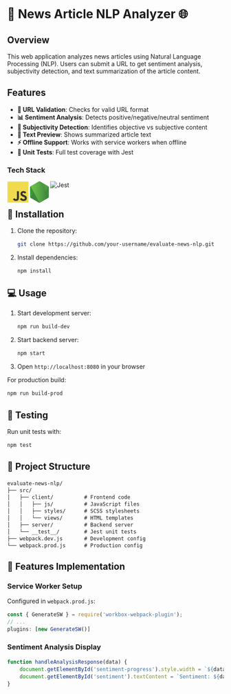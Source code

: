 # 📰 News Article NLP Analyzer 🌐

## Overview
This web application analyzes news articles using Natural Language Processing (NLP). Users can submit a URL to get sentiment analysis, subjectivity detection, and text summarization of the article content.

## Features
- **🔗 URL Validation**: Checks for valid URL format
- **📊 Sentiment Analysis**: Detects positive/negative/neutral sentiment
- **🤔 Subjectivity Detection**: Identifies objective vs subjective content
- **📝 Text Preview**: Shows summarized article text
- **⚡ Offline Support**: Works with service workers when offline
- **🧪 Unit Tests**: Full test coverage with Jest

### Tech Stack
<img align="left" alt="JavaScript" width="50px" src="https://raw.githubusercontent.com/devicons/devicon/master/icons/javascript/javascript-original.svg" />
<img align="left" alt="Node.js" width="50px" src="https://raw.githubusercontent.com/devicons/devicon/master/icons/nodejs/nodejs-original.svg" />
<img align="left" alt="Jest" width="50px" src="https://jestjs.io/img/favicon/favicon.ico" />
<br><br>

## 🚀 Installation
1. Clone the repository:
    ```bash
    git clone https://github.com/your-username/evaluate-news-nlp.git
    ```
2. Install dependencies:
    ```bash
    npm install
    ```

## 💻 Usage
1. Start development server:
    ```bash
    npm run build-dev
    ```
2. Start backend server:
    ```bash
    npm start
    ```
3. Open `http://localhost:8080` in your browser

For production build:
```bash
npm run build-prod 
```

## 🧪 Testing
Run unit tests with:
```bash
npm test
```

## 📂 Project Structure
```
evaluate-news-nlp/
├── src/
│   ├── client/          # Frontend code
│   │   ├── js/          # JavaScript files
│   │   ├── styles/      # SCSS stylesheets
│   │   └── views/       # HTML templates
│   ├── server/          # Backend server
│   └── __test__/        # Jest unit tests
├── webpack.dev.js       # Development config
└── webpack.prod.js      # Production config
```

## 🌟 Features Implementation
### Service Worker Setup
Configured in `webpack.prod.js`:
```javascript
const { GenerateSW } = require('workbox-webpack-plugin');
// ...
plugins: [new GenerateSW()]
```

### Sentiment Analysis Display
```javascript
function handleAnalysisResponse(data) {
    document.getElementById('sentiment-progress').style.width = `${data.scores.Positive * 100}%`;
    document.getElementById('sentiment').textContent = `Sentiment: ${data.sentiment}`;
}
```

